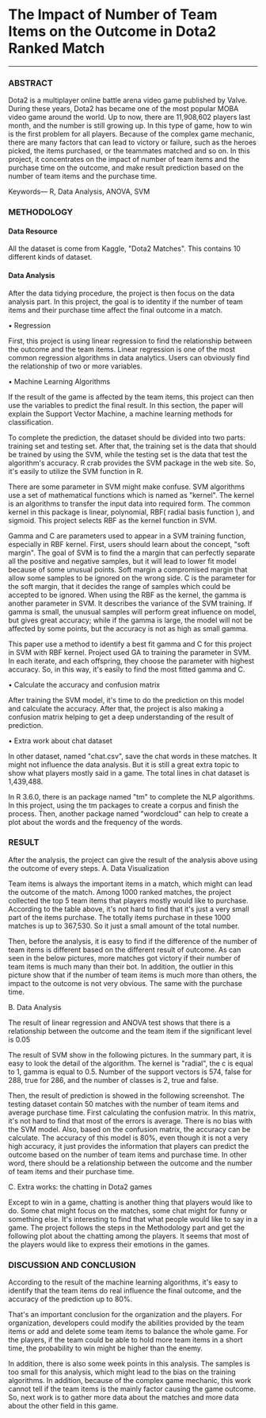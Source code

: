 # The Impact of Number of Team Items on the Outcome in Dota2 Ranked Match

---

### ABSTRACT

Dota2 is a multiplayer online battle arena video game published by Valve. During these years, Dota2 has became one of the most popular MOBA video game around the world. Up to now, there are 11,908,602 players last month, and the number is still growing up.
In this type of game, how to win is the first problem for all players. Because of the complex game mechanic, there are many factors that can lead to victory or failure, such as the heroes picked, the items purchased, or the teammates matched and so on. In this project, it concentrates on the impact of number of team items and the purchase time on the outcome, and make result prediction based on the number of team items and the purchase time.

Keywords— R, Data Analysis, ANOVA, SVM

### METHODOLOGY

#### Data Resource

All the dataset is come from Kaggle, "Dota2 Matches".  This contains 10 different kinds of dataset. 

#### Data Analysis

After the data tidying procedure, the project is then focus on the data analysis part. In this project, the goal is to identity if the number of team items and their purchase time affect the final outcome in a match. 

•	Regression

First, this project is using linear regression to find the relationship between the outcome and the team items. Linear regression is one of the most common regression algorithms in data analytics. Users can obviously find the relationship of two or more variables.

•	Machine Learning Algorithms

If the result of the game is affected by the team items, this project can then use the variables to predict the final result. In this section, the paper will explain the Support Vector Machine, a machine learning methods for classification. 

To complete the prediction, the dataset should be divided into two parts: training set and testing set. After that, the training set is the data that should be trained by using the SVM, while the testing set is the data that test the algorithm's accuracy. R crab provides the SVM package in the web site. So, it's easily to utilize the SVM function in R.

There are some parameter in SVM might make confuse. SVM algorithms use a set of mathematical functions which is named as "kernel". The kernel is an algorithms to transfer the input data into required form. The common kernel in this package is linear, polynomial, RBF( radial basis function ), and sigmoid. This project selects RBF as the kernel function in SVM. 

Gamma and C are parameters used to appear in a SVM training function, especially in RBF kernel. First, users should learn about the concept, "soft margin". The goal of SVM is to find the a margin that can perfectly separate all the positive and negative samples, but it will lead to lower fit model because of some unusual points. Soft margin a compromised margin that allow some samples to be ignored on the wrong side. C is the parameter for the soft margin, that it decides the range of samples which could be accepted to be ignored. When using the RBF as the kernel, the gamma is another parameter in SVM. It describes the variance of the SVM training. If gamma is small, the unusual samples will perform great influence on model, but gives great accuracy; while if the gamma is large, the model will not be affected by some points, but the accuracy is not as high as small gamma.

This paper use a method to identify a best fit gamma and C for this project in SVM with RBF kernel. Project used GA to training the parameter in SVM. In each iterate, and each offspring, they choose the parameter with highest accuracy. So, in this way, it's easily to find the most fitted gamma and C.

•	Calculate the accuracy and confusion matrix

After training the SVM model, it's time to do the prediction on this model and calculate the accuracy. After that, the project is also making a confusion matrix helping to get a deep understanding of the result of prediction.

•	Extra work about chat dataset

In other dataset, named "chat.csv", save the chat words in these matches. It might not influence the data analysis. But it is still a great extra topic to show what players mostly said in a game. The total lines in chat dataset is 1,439,488.

In R 3.6.0, there is an package named "tm" to complete the NLP algorithms. In this project, using the tm packages to create a corpus and finish the process. Then, another package named "wordcloud" can help to create a plot about the words and the frequency of the words.

### RESULT

After the analysis, the project can give the result of the analysis above using the outcome of every steps.
A.	Data Visualization

Team items is always the important items in a match, which might can lead the outcome of the match. Among 1000 ranked matches, the project collected the top 5 team items that players mostly would like to purchase. According to the table above, it's not hard to find that it's just a very small part of the items purchase. The totally items purchase in these 1000 matches is up to 367,530. So it just a small amount of the total number.

Then, before the analysis, it is easy to find if the difference of the number of team items is different based on the different result of outcome. As can seen in the below pictures, more matches got victory if their number of team items is much many than their bot. In addition, the outlier in this picture show that if the number of  team items is much more than others, the impact to the outcome is not very obvious. The same with the purchase time. 

B.	Data Analysis

The result of linear regression and ANOVA test shows that there is a relationship between the outcome and the team item if the significant level is 0.05

The result of SVM show in the following pictures. In the summary part, it is easy to look the detail of the algorithm. The kernel is "radial", the c is equal to 1, gamma is equal to 0.5. Number of the support vectors is 574, false for 288, true for 286, and the number of classes is 2, true and false.
 
Then, the result of prediction is showed in the following screenshot. The testing dataset contain 50 matches with the number of team items and average purchase time. First calculating the confusion matrix. In this matrix, it's not hard to find that most of the errors is average. There is no bias with the SVM model. Also, based on the confusion matrix, the accuracy can be calculate. The accuracy of this model is 80%, even though it is not a very high accuracy, it just provides the information that players can predict the outcome based on the number of team items and purchase time. In other word, there should be a relationship between the outcome and the number of team items and their purchase time.

C.	Extra works: the chatting in Dota2 games

Except to win in a game, chatting is another thing that players would like to do. Some chat might focus on the matches, some chat might for funny or something else. It's interesting to find that what people would like to say in a game.
The project follows the steps in the Methodology part and get the following plot about the chatting among the players. It seems that most of the players would like to express their emotions in the games.
 
### DISCUSSION AND CONCLUSION

According to the result of the machine learning algorithms, it's easy to identify that the team items do real influence the final outcome, and the accuracy of the prediction up to 80%. 

That's an important conclusion for the organization and the players. For organization, developers could modify the abilities provided by the team items or add and delete some team items to balance the whole game. For the players, if the team could be able to hold more team items in a short time, the probability to win might be higher than the enemy. 

In addition, there is also some week points in this analysis. The samples is too small for this analysis, which might lead to the bias on the training algorithms. In addition, because of the complex game mechanic, this work cannot tell if the team items is the mainly factor causing the game outcome. So, next work is to gather more data about the matches and more data about the other field in this game.
